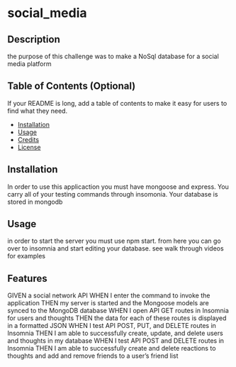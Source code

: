 # social_media
## Description

the purpose of this challenge was to make a NoSql database for a social media platform

## Table of Contents (Optional)

If your README is long, add a table of contents to make it easy for users to find what they need.

- [Installation](#installation)
- [Usage](#usage)
- [Credits](#credits)
- [License](#license)

## Installation

In order to use this applicaction you must have mongoose and express. You carry all of your testing commands through insomonia. Your database is stored in mongodb

## Usage

in order to start the server you must use npm start. from here you can go over to insomnia and start editing your database. see walk through videos for examples









 

## Features

GIVEN a social network API
WHEN I enter the command to invoke the application
THEN my server is started and the Mongoose models are synced to the MongoDB database
WHEN I open API GET routes in Insomnia for users and thoughts
THEN the data for each of these routes is displayed in a formatted JSON
WHEN I test API POST, PUT, and DELETE routes in Insomnia
THEN I am able to successfully create, update, and delete users and thoughts in my database
WHEN I test API POST and DELETE routes in Insomnia
THEN I am able to successfully create and delete reactions to thoughts and add and remove friends to a user’s friend list



